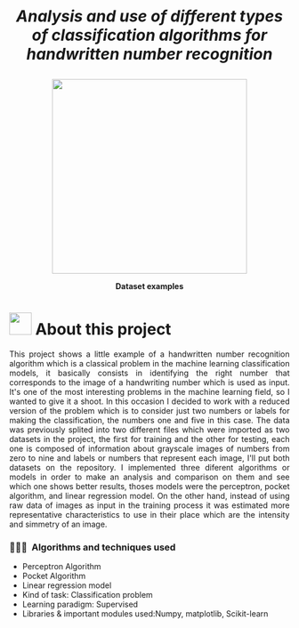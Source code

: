 <h1><p align="center"> <b> <i> Analysis and use of different types of classification algorithms for handwritten number recognition</i> </b> </p></h1>

<p align="center">
  <img src="https://github.com/CharlyProgrammer/TestRep/blob/main/Imgs/hand-writing-database.png" height="350"/>
</p>
<p align="center"> <b> Dataset examples </b> </p>
<h1> <img src = "https://media0.giphy.com/media/cNZqrH5IzOG0xrlWks/giphy.gif?cid=ecf05e47map255q427en9uprqc1sb0unjq5k4fnqg5pmhhs4&rid=giphy.gif&ct=s" width = 40px> About this project </h1>
<p align="justify"> This project shows a little example of a handwritten number recognition algorithm which is a classical problem in the machine learning classification models, it basically consists in identifying the right number that corresponds to the image of a handwriting number which is used as input. It's one of the most interesting problems in the machine learning field, so I wanted to give it a shoot. In this occasion I decided to work with a reduced version of the problem which is to consider just two numbers or labels for making the classification, the numbers one and five in this case. The data was previously splited into two different files which were imported as two datasets in the project, the first for training and the other for testing, each one is composed of information about grayscale images of numbers from zero to nine and labels or numbers that represent each image, I'll put both datasets on the repository. I implemented three diferent algorithms or models in order to make an analysis and comparison on them and see which one shows better results, thoses models were the perceptron, pocket algorithm, and linear regression model. On the other hand, instead of using raw data of images as input in the training process it was estimated more representative characteristics to use in their place which are the intensity and simmetry of an image.</p>
   
### 👨🏻‍💻 &nbsp;Algorithms and techniques used

 * Perceptron Algorithm
 * Pocket Algorithm
 * Linear regression model
 * Kind of task: Classification problem
 * Learning paradigm: Supervised
 * Libraries & important modules used:Numpy, matplotlib, Scikit-learn 
